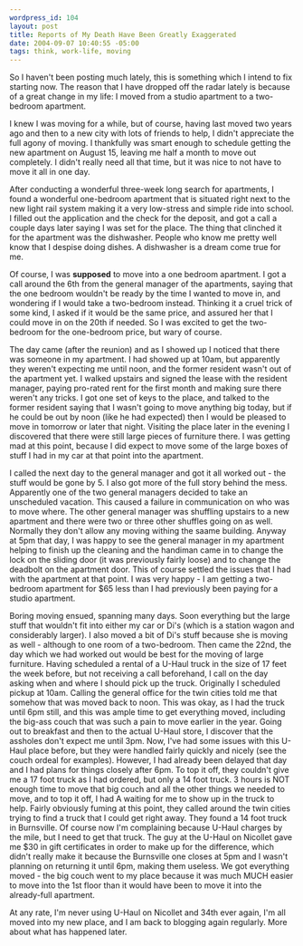 ```yaml
--- 
wordpress_id: 104
layout: post
title: Reports of My Death Have Been Greatly Exaggerated
date: 2004-09-07 10:40:55 -05:00
tags: think, work-life, moving
---
```

So I haven't been posting much lately, this is something which I intend to fix starting now.  The reason that I have dropped off the radar lately is because of a great change in my life:  I moved from a studio apartment to a two-bedroom apartment.

I knew I was moving for a while, but of course, having last moved two years ago and then to a new city with lots of friends to help, I didn't appreciate the full agony of moving.  I thankfully was smart enough to schedule getting the new apartment on August 15, leaving me half a month to move out completely. I didn't really need all that time, but it was nice to not have to move it all in one day.

After conducting a wonderful three-week long search for apartments, I found a wonderful one-bedroom apartment that is situated right
next to the new light rail system making it a very low-stress and simple ride into school.  I filled out the application and the check for the deposit, and got a call a couple days later saying I was set for the place.  The thing that clinched it for the apartment was the dishwasher.   People who know me pretty well know that I despise doing dishes.  A dishwasher is a dream come true for me.

Of course, I was <strong>supposed</strong> to move into a one bedroom apartment.  I got a call around the 6th from the general manager of the apartments, saying that the one bedroom wouldn't be ready by the time I wanted to move in, and wondering if I would take a two-bedroom instead.  Thinking it a cruel trick of some kind, I asked if it would be the same price, and assured her that I could move in on the 20th if needed.  So I was excited to get the two-bedroom for the one-bedroom price, but wary of course.

The day came (after the reunion) and as I showed up I noticed that there was someone in my apartment.  I had showed up at 10am, but apparently they weren't expecting me until noon, and the former resident wasn't out of the apartment yet.   I walked upstairs and signed the lease with the resident manager, paying pro-rated rent for the first month and making sure there weren't any tricks.  I got one set of keys to
the place, and talked to the former resident saying that I wasn't going to move anything big today, but if he could be out by noon (like he had expected) then I would be pleased to move in tomorrow or later that night.  Visiting the place later in the evening I discovered that there were still large pieces of furniture there.  I was getting mad at this point, because I did expect to move some of the large boxes of stuff I had in my car at that point into the apartment.

I called the next day to the general manager and got it all worked out - the stuff would be gone by 5.  I also got more of the full story behind the mess. Apparently one of the two general managers decided to take an unscheduled vacation.  This caused a failure in communication on who was to move where.  The other general manager was shuffling upstairs to a new apartment and there were two or three other shuffles going on as well.  Normally they don't allow any moving withing the saame building.  Anyway at 5pm that day, I was happy to see the general manager in my apartment helping to finish up the cleaning and the handiman came in to change the lock on the sliding door (it was previously fairly loose) and to change the deadbolt on the apartment door.  This of course settled the issues that I had with the apartment at that point.  I was very happy - I am getting a two-bedroom apartment for $65 less than I had previously been paying for a studio apartment.

Boring moving ensued, spanning many days.  Soon everything but the large stuff that wouldn't fit into either my car or Di's (which is a station wagon and considerably larger).  I also moved a bit of Di's stuff because she is moving as well - although to one room of a two-bedroom.  Then came the 22nd, the day which we had worked out would be best for the moving of large furniture.  Having scheduled a rental of a U-Haul truck in the size of 17 feet the week before, but not receiving a call beforehand, I call on the day asking when and where I should pick up the truck.  Originally I scheduled pickup at 10am.  Calling the general office for the twin cities told me that somehow that was moved back to noon.  This was okay, as I had the truck until 6pm still, and this was ample time to get everything moved, including the big-ass couch that was such a pain to move earlier in the year. Going out to breakfast and then to the actual U-Haul store, I discover that the assholes don't expect me until 3pm.  Now, I've had some issues with this U-Haul place before, but they were handled fairly quickly and nicely (see the couch ordeal for examples).  However, I had already been delayed that day and I had plans for things closely after 6pm.  To top it off, they couldn't give me a 17 foot truck as I had ordered, but only a 14 foot truck.  3 hours is NOT enough time to
move that big couch and all the other things we needed to move, and to top it off, I had A waiting for me to show up in the truck to help.  Fairly obviously fuming at this point, they called around the twin cities trying to find a truck that I could get right away.  They found a 14 foot truck in Burnsville.  Of course now I'm complaining because U-Haul charges by the mile, but I need to get that truck.  The guy at the U-Haul on Nicollet gave me $30 in gift certificates in order to make up for the difference, which didn't really make it because the Burnsville one closes at 5pm and I wasn't planning on returning it until 6pm, making them useless.  We got everything moved - the big couch went to my place because it was much MUCH easier to move into the 1st floor than it would have been to move it into the already-full apartment.

At any rate, I'm never using U-Haul on Nicollet and 34th ever again, I'm all moved into my new place, and I am back to blogging again regularly.  More about what has happened later.

